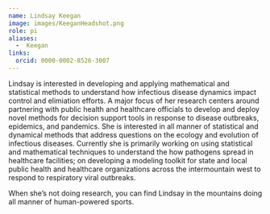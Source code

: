```yaml
---
name: Lindsay Keegan
image: images/KeeganHeadshot.png
role: pi
aliases:
  -  Keegan
links:
  orcid: 0000-0002-8526-3007
---
```


Lindsay is interested in developing and applying mathematical and statistical methods to understand how infectious disease dynamics impact control and elimiation efforts. A major focus of her research centers around partnering with public health and healthcare officials to develop and deploy novel methods for decision support tools in response to disease outbreaks, epidemics, and pandemics. She is interested in all manner of statistical and dynamical methods that address questions on the ecology and evolution of infectious diseases. Currently she is primarily working on using statistical and mathematical techniques to understand the how pathogens spread in healthcare facilities; on developing a modeling toolkit for state and local public health and healthcare organizations across the intermountain west to respond to respiratory viral outbreaks.  

When she’s not doing research, you can find Lindsay in the mountains doing all manner of human-powered sports.
